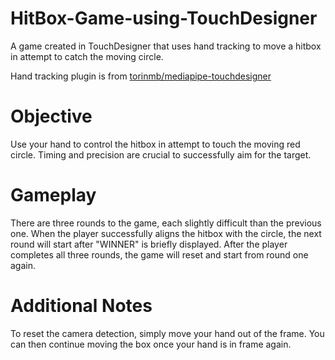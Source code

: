 # HitBox-Game-using-TouchDesigner
A game created in TouchDesigner that uses hand tracking to move a hitbox in attempt to catch the moving circle.

Hand tracking plugin is from [torinmb/mediapipe-touchdesigner](https://github.com/torinmb/mediapipe-touchdesigner)

# Objective
Use your hand to control the hitbox in attempt to touch the moving red circle. Timing and precision are crucial to successfully aim for the target.

# Gameplay
There are three rounds to the game, each slightly difficult than the previous one. When the player successfully aligns the hitbox with the circle, the next round will start after "WINNER" is briefly displayed. After the player completes all three rounds, the game will reset and start from round one again.

# Additional Notes
To reset the camera detection, simply move your hand out of the frame. You can then continue moving the box once your hand is in frame again. 
